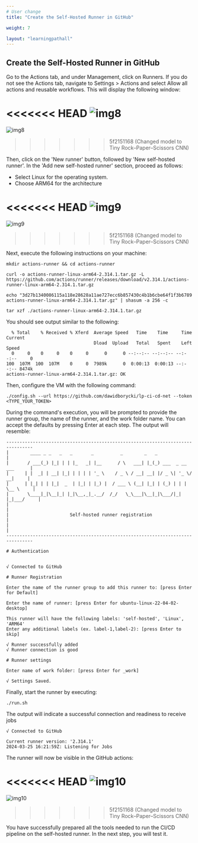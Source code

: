 ```yaml
---
# User change
title: "Create the Self-Hosted Runner in GitHub"

weight: 7

layout: "learningpathall"
---
```



## Create the Self-Hosted Runner in GitHub
Go to the Actions tab, and under Management, click on Runners. If you do not see the Actions tab, navigate to Settings > Actions and select Allow all actions and reusable workflows. This will display the following window: 

<<<<<<< HEAD
![img8](figures/08.png)
=======
![img8](Figures/08.png)
>>>>>>> 5f2151168 (Changed model to Tiny Rock–Paper–Scissors CNN)

Then, click on the 'New runner' button, followed by 'New self-hosted runner'. In the 'Add new self-hosted runner' section, proceed as follows:
* Select Linux for the operating system.
* Choose ARM64 for the architecture

<<<<<<< HEAD
![img9](figures/09.png)
=======
![img9](Figures/09.png)
>>>>>>> 5f2151168 (Changed model to Tiny Rock–Paper–Scissors CNN)

Next, execute the following instructions on your machine:

```console
mkdir actions-runner && cd actions-runner

curl -o actions-runner-linux-arm64-2.314.1.tar.gz -L https://github.com/actions/runner/releases/download/v2.314.1/actions-runner-linux-arm64-2.314.1.tar.gz

echo "3d27b1340086115a118e28628a11ae727ecc6b857430c4b1b6cbe64f1f3b6789  actions-runner-linux-arm64-2.314.1.tar.gz" | shasum -a 256 -c

tar xzf ./actions-runner-linux-arm64-2.314.1.tar.gz
```

You should see output similar to the following:

```output
  % Total    % Received % Xferd  Average Speed   Time    Time     Time  Current
                                 Dload  Upload   Total   Spent    Left  Speed
  0     0    0     0    0     0      0      0 --:--:-- --:--:-- --:--:--     0
100  107M  100  107M    0     0  7989k      0  0:00:13  0:00:13 --:--:-- 8474k
actions-runner-linux-arm64-2.314.1.tar.gz: OK
```

Then, configure the VM with the following command:
```
./config.sh --url https://github.com/dawidborycki/lp-ci-cd-net --token <TYPE_YOUR_TOKEN>
```

During the command's execution, you will be prompted to provide the runner group, the name of the runner, and the work folder name. You can accept the defaults by pressing Enter at each step. The output will resemble:

```console
--------------------------------------------------------------------------------
|        ____ _ _   _   _       _          _        _   _                      |
|       / ___(_) |_| | | |_   _| |__      / \   ___| |_(_) ___  _ __  ___      |
|      | |  _| | __| |_| | | | | '_ \    / _ \ / __| __| |/ _ \| '_ \/ __|     |
|      | |_| | | |_|  _  | |_| | |_) |  / ___ \ (__| |_| | (_) | | | \__ \     |
|       \____|_|\__|_| |_|\__,_|_.__/  /_/   \_\___|\__|_|\___/|_| |_|___/     |
|                                                                              |
|                       Self-hosted runner registration                        |
|                                                                              |
--------------------------------------------------------------------------------

# Authentication


√ Connected to GitHub

# Runner Registration

Enter the name of the runner group to add this runner to: [press Enter for Default] 

Enter the name of runner: [press Enter for ubuntu-linux-22-04-02-desktop] 

This runner will have the following labels: 'self-hosted', 'Linux', 'ARM64' 
Enter any additional labels (ex. label-1,label-2): [press Enter to skip] 

√ Runner successfully added
√ Runner connection is good

# Runner settings

Enter name of work folder: [press Enter for _work] 

√ Settings Saved.
```

Finally, start the runner by executing:

```console
./run.sh
```

The output will indicate a successful connection and readiness to receive jobs
```output
√ Connected to GitHub

Current runner version: '2.314.1'
2024-03-25 16:21:59Z: Listening for Jobs
```

The runner will now be visible in the GitHub actions:

<<<<<<< HEAD
![img10](figures/10.png)
=======
![img10](Figures/10.png)
>>>>>>> 5f2151168 (Changed model to Tiny Rock–Paper–Scissors CNN)

You have successfully prepared all the tools needed to run the CI/CD pipeline on the self-hosted runner. In the next step, you will test it.